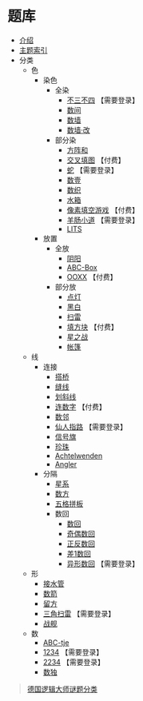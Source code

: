 # 题库
- [介绍](README.md)
- [主题索引](主题索引.md)
- 分类
  - 色
    - 染色
      - 全染
        - [不三不四](http://www.sudokufans.org.cn/lx/n3.index.php?w=10) 【需要登录】
        - [数间](https://cn.puzzle-heyawake.com/)
        - [数墙](https://cn.puzzle-nurikabe.com/)
        - [数墙‧改](https://cn.puzzle-tapa.com/)
      - 部分染
        - [方阵和](https://cn.puzzle-kakurasu.com/)
        - [交叉填图](https://www.conceptispuzzles.com/zh/index.aspx?uri=puzzle/cross-a-pix) 【付费】
        - [蛇](http://www.sudokufans.org.cn/lx/she.index.php?w=10) 【需要登录】
        - [数壹](色/染色/部分/数壹.md)
        - [数织](https://cn.puzzle-nonograms.com/)
        - [水箱](https://cn.puzzle-aquarium.com/)
        - [像素填空游戏](https://www.conceptispuzzles.com/zh/index.aspx?uri=puzzle/fill-a-pix) 【付费】
        - [羊肠小道](http://www.sudokufans.org.cn/lx/sho.index.php?w=10) 【需要登录】
        - [LITS](https://cn.puzzle-lits.com/)
    - 放置
      - 全放
        - [阴阳](色/放置/全/阴阳.md)
        - [ABC-Box](色/放置/全/ABC-Box.md)
        - [OOXX](https://www.conceptispuzzles.com/zh/index.aspx?uri=puzzle/tic-tac-logic) 【付费】
      - 部分放
        - [点灯](色/放置/部分/点灯.md)
        - [黑白](https://cn.puzzle-binairo.com/)
        - [扫雷](https://cn.puzzle-minesweeper.com/)
        - [填方块](https://www.conceptispuzzles.com/zh/index.aspx?uri=puzzle/pic-a-pix) 【付费】
        - [星之战](https://cn.puzzle-star-battle.com/)
        - [帐篷](色/放置/部分/帐篷.md)
  - 线
    - 连接
      - [搭桥](线/连接/搭桥.md)
      - [缝线](https://cn.puzzle-stitches.com/)
      - [划斜线](线/连接/划斜线.md)
      - [连数字](https://www.conceptispuzzles.com/zh/index.aspx?uri=puzzle/link-a-pix) 【付费】
      - [数邻](https://cn.puzzle-dominosa.com/)
      - [仙人指路](http://www.sudokufans.org.cn/lx/xrzl.index.php?w=10) 【需要登录】
      - [信号旗](https://cn.puzzle-shingoki.com/)
      - [珍珠](线/连接/珍珠.md)
      - [Achtelwenden](线/连接/Achtelwenden.md)
      - [Angler](线/连接/Angler.md)
    - 分隔
      - [星系](线/分隔/星系.md)
      - [数方](线/分隔/数方.md)
      - [五格拼板](线/分隔/五格拼板.md)
      - 数回
          - [数回](线/分隔/数回/数回.md)
          - [奇偶数回](线/分隔/数回/奇偶数回.md)
          - [正反数回](线/分隔/数回/正反数回.md)
          - [差1数回](线/分隔/数回/差1数回.md)
          - [异形数回](http://www.sudokufans.org.cn/lx/loom.index.php?w=16&h=10) 【需要登录】
  - 形
    - [接水管](https://cn.puzzle-pipes.com/)
    - [数箭](线/分隔/数回/数箭.md)
    - [留方](形/留方.md)
    - [三角扫雷](http://www.sudokufans.org.cn/lx/ms.index.php?w=6) 【需要登录】
    - [战舰](形/战舰.md)
  - 数
    - [ABC-tje](数/ABCtje.md)
    - [1234](http://www.sudokufans.org.cn/lx/game.index.php?type=1234) 【需要登录】
    - [2234](http://www.sudokufans.org.cn/lx/game.index.php?type=2234) 【需要登录】
    - [数独](https://dwz.cn/sudoku)

> [德国逻辑大师谜题分类](http://wiki.logic-masters.de/index.php?title=Kategorie:Systematik/de)